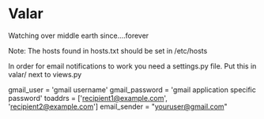Valar
=====

Watching over middle earth since....forever

Note:  The hosts found in hosts.txt should be set in /etc/hosts

In order for email notifications to work you need a settings.py file.
Put this in valar/ next to views.py

   gmail_user  = 'gmail username'
   gmail_password = 'gmail application specific password'
   toaddrs = ['recipient1@example.com', 'recipient2@example.com']
   email_sender = "youruser@gmail.com"
